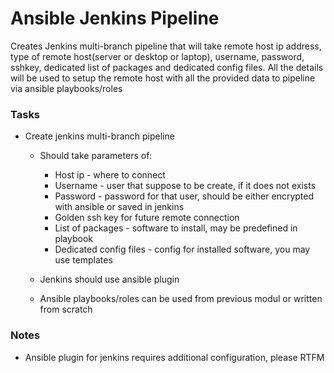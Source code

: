 # Ansible Jenkins Pipeline

Creates Jenkins multi-branch pipeline that will take remote host ip address, type of remote host(server or desktop or laptop), username, password, sshkey, dedicated list of packages and dedicated config files. All the details will be used to setup the remote host with all the provided data to pipeline via ansible playbooks/roles

### Tasks

- Create jenkins multi-branch pipeline
    - Should take parameters of:
        - Host ip - where to connect
        - Username - user that suppose to be create, if it does not exists
        - Password - password for that user, should be either encrypted with ansible or saved in jenkins
        - Golden ssh key for future remote connection
        - List of packages - software to install, may be predefined in playbook
        - Dedicated config files - config for installed software, you may use templates
        
    - Jenkins should use ansible plugin
    - Ansible playbooks/roles can be used from previous modul or written from scratch


### Notes

- Ansible plugin for jenkins requires additional configuration, please RTFM


